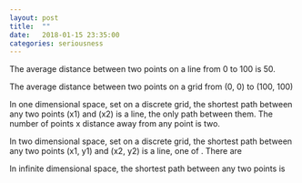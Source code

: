 ```yaml
---
layout: post
title:  ""
date:   2018-01-15 23:35:00
categories: seriousness
---
```


The average distance between two points on a line from 0 to 100 is 50.

The average distance between two points on a grid from (0, 0) to (100, 100)

In one dimensional space, set on a discrete grid, the shortest path between any two points (x1) and (x2) is a line, the only path between them. The number of points x distance away from any point is two. 

In two dimensional space, set on a discrete grid, the shortest path between any two points (x1, y1) and (x2, y2) is a line, one of . There are 

In infinite dimensional space, the shortest path between any two points is 
